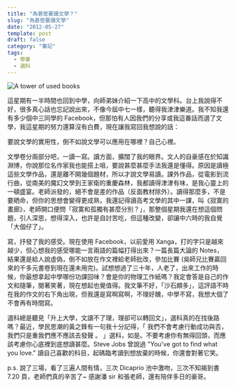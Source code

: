 ```yaml
---
title: "為甚麼要讀文學？"
slug: "為甚麼要讀文學"
date: "2012-05-27"
template: post
draft: false
category: "筆記"
tags:
  - 學業
  - 選科
---
```


![A tower of used books](/media/a_tower_of_used_books_-_8446.jpg)

這星期有一半時間也回到中學，向師弟妹介紹一下高中的文學科。台上我說得不好，很多真心話也忘記說出來，不像今屆中七一樣，聽得我津津樂道。我不知我還有多少個中三同學的 Facebook，但那怕有人因我們的分享或我這番話而選了文學，我這星期的努力還算沒有白費，現在讓我寫回我想說的話：

要說文學的實用性，倒不如說文學可以應用在哪裡？自己心裡。

文學卷分兩部分吧，一讀一寫。讀方面，擴闊了我的眼界。文人的自豪感在於知識淵博，你說那位名作家我也能搭上咀，要說甚麼甚麼手法我還是懂得。原因是讀極這些文學作品，還是離不開幾個題材，所以才說文學易讀。課外作品，從電影到流行曲，從南美的魔幻文學到王家衛的重慶森林，我都讀得津津有味，是我心靈上的一頓盛宴。老師派發的，絕不會是差的作品（反面教材除外）。讀得那麼多，不是要晒命，但你的思想會變得更成熟，我還記得讀高考文學的其中一課，叫《寂寞的畫廊》，老師開口便問「寂寞和孤獨有甚麼分別？」，那整個星期我還在想這個問題，引人深思，想得深入，也許是自討苦吃，但這種改變，卻讓中六時的我自覺「大個仔了」。

寫，抒發了我的感受。現在使用 Facebook，以前愛用 Xanga，打的字只是越來越少，但心想我的感受哪能一言兩語的篇幅打得出來？一篇長篇大論的 Notes，結果還是給人說虛偽，倒不如放在作文裡給老師批改，參加比賽 (吳師兄比賽贏回來的千多元書卷到現在還未用完)。試想想過了三十年，人老了，出來工作的時候，你最想拿起中學哪份功課回味？會是你的物理工作紙嗎？我定會答是自己的作文和隨筆，閱著笑著，現在想起也覺值得。我文筆不好，「沙石頗多」，這評語不時在我的作文的右下角出現，但我還是寫啊寫啊，不理好醜，中學不寫，我想大個了不會再有時間寫。

選科總是聽見「升上大學，文讀不了理，理卻可以轉回文」，選科真的在找後路嗎？最近，學民思潮的黃之鋒有一句我十分記得，「 我們不會考慮行動成功與否，我們只是重我們應不應該去發聲 。 」選科，如是。不要考慮你有無得回頭，而應該考慮你心底裡到底想讀甚麼。Steve Jobs 曾說過 "You've got to find what you love." 讀自己喜歡的科目，起碼臨考讀到想放棄的時候，你還會對著它笑。

p.s. 說了三場，看了三遍人間有情，三次 Dicaprio 池中激吻，三次不知揭到書 7.20 頁，老師們真的辛苦了~ 感謝潘 sir 和張老師，還有陪伴多日的豪哥。
